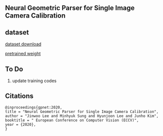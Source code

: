 ## Neural Geometric Parser for Single Image Camera Calibration

## dataset

[dataset download](https://drive.google.com/file/d/1opDR_j-9y4TY82ZscBb-xYAoMkTocAOp/view?usp=sharing)

[pretrained weight](https://drive.google.com/file/d/1Hct1ES7XUael6vr2YsD7TR9QtRNNt0y4/view?usp=sharing)

## To Do
1. update training codes

## Citations
```
@inproceedings{gpnet:2020,
title = "Neural Geometric Parser for Single Image Camera Calibration",
author = "Jinwoo Lee and Minhyuk Sung and Hyunjoon Lee and Junho Kim",
booktitle = " European Conference on Computer Vision (ECCV)",
year = {2020},
}
```
